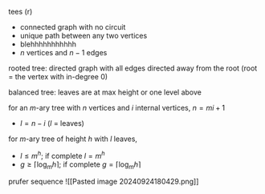 tees (r)

- connected graph with no circuit
- unique path between any two vertices
- blehhhhhhhhhhh
- $n$ vertices and $n-1$ edges

rooted tree: directed graph with all edges directed away from the root (root = the vertex with in-degree 0)

balanced tree: leaves are at max height or one level above

for an $m$-ary tree with $n$ vertices and $i$ internal vertices, $n=mi+1$
- $l=n-i$ ($l$ = leaves)

for $m$-ary tree of height $h$ with $l$ leaves,
- $l\le m^h$; if complete $l=m^h$
- $g\ge\left\lceil\log_{m}{h}\right\rceil$; if complete $g=\left\lceil\log_{m}{h}\right\rceil$

prufer sequence
![[Pasted image 20240924180429.png]]